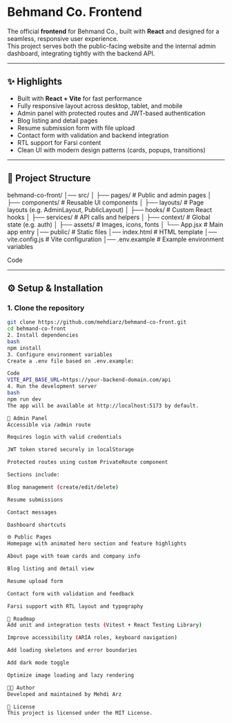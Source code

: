 # Behmand Co. Frontend

The official **frontend** for Behmand Co., built with **React** and designed for a seamless, responsive user experience.  
This project serves both the public-facing website and the internal admin dashboard, integrating tightly with the backend API.

---

## ✨ Highlights
- Built with **React + Vite** for fast performance
- Fully responsive layout across desktop, tablet, and mobile
- Admin panel with protected routes and JWT-based authentication
- Blog listing and detail pages
- Resume submission form with file upload
- Contact form with validation and backend integration
- RTL support for Farsi content
- Clean UI with modern design patterns (cards, popups, transitions)

---

## 📁 Project Structure
behmand-co-front/ │── src/ │ ├── pages/ # Public and admin pages │ ├── components/ # Reusable UI components │ ├── layouts/ # Page layouts (e.g. AdminLayout, PublicLayout) │ ├── hooks/ # Custom React hooks │ ├── services/ # API calls and helpers │ ├── context/ # Global state (e.g. auth) │ ├── assets/ # Images, icons, fonts │ └── App.jsx # Main app entry │── public/ # Static files │── index.html # HTML template │── vite.config.js # Vite configuration │── .env.example # Example environment variables

Code

---

## ⚙️ Setup & Installation

### 1. Clone the repository
```bash
git clone https://github.com/mehdiarz/behmand-co-front.git
cd behmand-co-front
2. Install dependencies
bash
npm install
3. Configure environment variables
Create a .env file based on .env.example:

Code
VITE_API_BASE_URL=https://your-backend-domain.com/api
4. Run the development server
bash
npm run dev
The app will be available at http://localhost:5173 by default.

🔐 Admin Panel
Accessible via /admin route

Requires login with valid credentials

JWT token stored securely in localStorage

Protected routes using custom PrivateRoute component

Sections include:

Blog management (create/edit/delete)

Resume submissions

Contact messages

Dashboard shortcuts

🌐 Public Pages
Homepage with animated hero section and feature highlights

About page with team cards and company info

Blog listing and detail view

Resume upload form

Contact form with validation and feedback

Farsi support with RTL layout and typography

🧪 Roadmap
Add unit and integration tests (Vitest + React Testing Library)

Improve accessibility (ARIA roles, keyboard navigation)

Add loading skeletons and error boundaries

Add dark mode toggle

Optimize image loading and lazy rendering

👨‍💻 Author
Developed and maintained by Mehdi Arz

📄 License
This project is licensed under the MIT License.